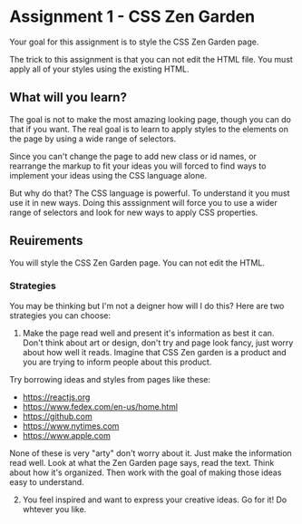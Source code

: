 # Assignment 1 - CSS Zen Garden

Your goal for this assignment is to style the CSS Zen Garden page. 

The trick to this assignment is that you can not edit the HTML file. You must apply all of your styles using the existing HTML. 

## What will you learn?

The goal is not to make the most amazing looking page, though you can do that if you want. The real goal is to learn to apply styles to the elements on the page by using a wide range of selectors. 

Since you can't change the page to add new class or id names, or rearrange the markup to fit your ideas you will forced to find ways to implement your ideas using the CSS language alone. 

But why do that? The CSS language is powerful. To understand it you must use it in new ways. Doing this asssignment will force you to use a wider range of selectors and look for new ways to apply CSS properties. 

## Reuirements 

You will style the CSS Zen Garden page. You can not edit the HTML. 

### Strategies 

You may be thinking but I'm not a deigner how will I do this? Here are two strategies you can choose: 

1. Make the page read well and present it's information as best it can. Don't think about art or design, don't try and page look fancy, just worry about how well it reads. Imagine that CSS Zen garden is a product and you are trying to inform people about this product. 

Try borrowing ideas and styles from pages like these: 

- https://reactjs.org
- https://www.fedex.com/en-us/home.html
- https://github.com
- https://www.nytimes.com
- https://www.apple.com

None of these is very "arty" don't worry about it. Just make the information read well. Look at what the Zen Garden page says, read the text. Think about how it's organized. Then work with the goal of making those ideas easy to understand. 

2. You feel inspired and want to express your creative ideas. Go for it! Do whtever you like. 


